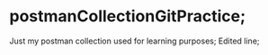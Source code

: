 # postmanCollectionGitPractice;
Just my postman collection used for learning purposes;
Edited line;
